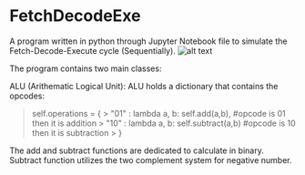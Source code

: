 # FetchDecodeExe
A program written in python through Jupyter Notebook file to simulate the Fetch-Decode-Execute cycle (Sequentially).
![alt text](https://user-images.githubusercontent.com/46073670/65453008-4fbadc80-de10-11e9-828e-0fef81200bfc.jpg)

The program contains two main classes:

ALU (Arithematic Logical Unit):
  ALU holds a dictionary that contains the opcodes:
  >self.operations = {
           > "01" : lambda a, b: self.add(a,b),          #opcode is 01 then it is addition
           > "10" : lambda a, b: self.subtract(a,b)      #opcode is 10 then it is subtraction
      > }
       
  The add and subtract functions are dedicated to calculate in binary.
  Subtract function utilizes the two complement system for negative number.
  
  
